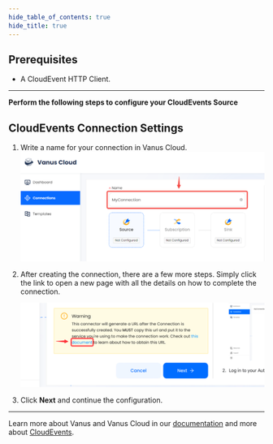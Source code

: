 ```yaml
--- 
hide_table_of_contents: true
hide_title: true
---
```


## Prerequisites

- A CloudEvent HTTP Client.

---

**Perform the following steps to configure your CloudEvents Source**

## CloudEvents Connection Settings

1. Write a name for your connection in Vanus Cloud.
    ![](images/1.png)
2. After creating the connection, there are a few more steps. Simply click the link to open a new page with all the details on how to complete the connection.

   ![](images/warning.png)

3. Click **Next** and continue the configuration.

---

Learn more about Vanus and Vanus Cloud in our [documentation](https://docs.vanus.ai) and more about [CloudEvents](https://cloudevents.io).
